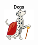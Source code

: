 <p align="center">
 <b>Dogs</b>
 <br>
 <img src='https://github.com/joseduin/dogs/blob/master/app/src/main/res/mipmap-xxxhdpi/ic_launcher.png' width='100' height='100'/>
 <br>
</p>
